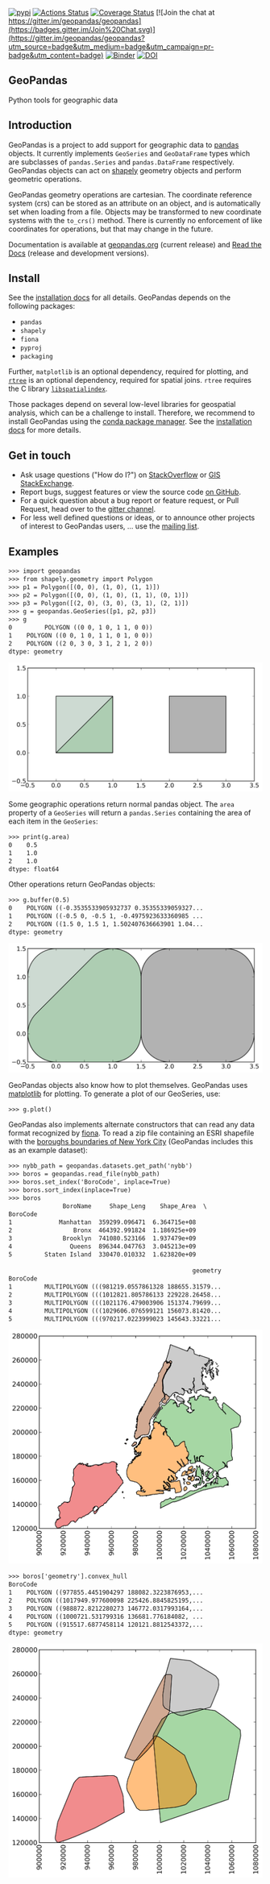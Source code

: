 [![pypi](https://img.shields.io/pypi/v/geopandas.svg)](https://pypi.python.org/pypi/geopandas/)
[![Actions Status](https://github.com/geopandas/geopandas/workflows/Tests/badge.svg)](https://github.com/geopandas/geopandas/actions?query=workflow%3ATests)
[![Coverage Status](https://codecov.io/gh/geopandas/geopandas/branch/main/graph/badge.svg)](https://codecov.io/gh/geopandas/geopandas)
[![Join the chat at https://gitter.im/geopandas/geopandas](https://badges.gitter.im/Join%20Chat.svg)](https://gitter.im/geopandas/geopandas?utm_source=badge&utm_medium=badge&utm_campaign=pr-badge&utm_content=badge)
[![Binder](https://mybinder.org/badge.svg)](https://mybinder.org/v2/gh/geopandas/geopandas/main)
[![DOI](https://zenodo.org/badge/11002815.svg)](https://zenodo.org/badge/latestdoi/11002815)

GeoPandas
---------

Python tools for geographic data

Introduction
------------

GeoPandas is a project to add support for geographic data to
[pandas](http://pandas.pydata.org) objects.  It currently implements
`GeoSeries` and `GeoDataFrame` types which are subclasses of
`pandas.Series` and `pandas.DataFrame` respectively.  GeoPandas
objects can act on [shapely](http://shapely.readthedocs.io/en/latest/)
geometry objects and perform geometric operations.

GeoPandas geometry operations are cartesian.  The coordinate reference
system (crs) can be stored as an attribute on an object, and is
automatically set when loading from a file.  Objects may be
transformed to new coordinate systems with the `to_crs()` method.
There is currently no enforcement of like coordinates for operations,
but that may change in the future.

Documentation is available at [geopandas.org](http://geopandas.org)
(current release) and
[Read the Docs](http://geopandas.readthedocs.io/en/latest/)
(release and development versions).

Install
--------

See the [installation docs](https://geopandas.readthedocs.io/en/latest/install.html)
for all details. GeoPandas depends on the following packages:

- ``pandas``
- ``shapely``
- ``fiona``
- ``pyproj``
- ``packaging``

Further, ``matplotlib`` is an optional dependency, required
for plotting, and [``rtree``](https://github.com/Toblerity/rtree) is an optional
dependency, required for spatial joins. ``rtree`` requires the C library [``libspatialindex``](https://github.com/libspatialindex/libspatialindex).

Those packages depend on several low-level libraries for geospatial analysis, which can be a challenge to install. Therefore, we recommend to install GeoPandas using the [conda package manager](https://conda.io/en/latest/). See the [installation docs](https://geopandas.readthedocs.io/en/latest/install.html) for more details.


Get in touch
------------

- Ask usage questions ("How do I?") on [StackOverflow](https://stackoverflow.com/questions/tagged/geopandas) or [GIS StackExchange](https://gis.stackexchange.com/questions/tagged/geopandas).
- Report bugs, suggest features or view the source code [on GitHub](https://github.com/geopandas/geopandas).
- For a quick question about a bug report or feature request, or Pull Request, head over to the [gitter channel](https://gitter.im/geopandas/geopandas).
- For less well defined questions or ideas, or to announce other projects of interest to GeoPandas users, ... use the [mailing list](https://groups.google.com/forum/#!forum/geopandas).


Examples
--------

    >>> import geopandas
    >>> from shapely.geometry import Polygon
    >>> p1 = Polygon([(0, 0), (1, 0), (1, 1)])
    >>> p2 = Polygon([(0, 0), (1, 0), (1, 1), (0, 1)])
    >>> p3 = Polygon([(2, 0), (3, 0), (3, 1), (2, 1)])
    >>> g = geopandas.GeoSeries([p1, p2, p3])
    >>> g
    0         POLYGON ((0 0, 1 0, 1 1, 0 0))
    1    POLYGON ((0 0, 1 0, 1 1, 0 1, 0 0))
    2    POLYGON ((2 0, 3 0, 3 1, 2 1, 2 0))
    dtype: geometry

![Example 1](doc/source/gallery/test.png)

Some geographic operations return normal pandas object.  The `area` property of a `GeoSeries` will return a `pandas.Series` containing the area of each item in the `GeoSeries`:

    >>> print(g.area)
    0    0.5
    1    1.0
    2    1.0
    dtype: float64

Other operations return GeoPandas objects:

    >>> g.buffer(0.5)
    0    POLYGON ((-0.3535533905932737 0.35355339059327...
    1    POLYGON ((-0.5 0, -0.5 1, -0.4975923633360985 ...
    2    POLYGON ((1.5 0, 1.5 1, 1.502407636663901 1.04...
    dtype: geometry

![Example 2](doc/source/gallery/test_buffer.png)

GeoPandas objects also know how to plot themselves. GeoPandas uses
[matplotlib](http://matplotlib.org) for plotting. To generate a plot of our
GeoSeries, use:

    >>> g.plot()

GeoPandas also implements alternate constructors that can read any data format recognized by [fiona](http://fiona.readthedocs.io/en/latest/). To read a zip file containing an ESRI shapefile with the [boroughs boundaries of New York City](https://data.cityofnewyork.us/City-Government/Borough-Boundaries/tqmj-j8zm) (GeoPandas includes this as an example dataset):

    >>> nybb_path = geopandas.datasets.get_path('nybb')
    >>> boros = geopandas.read_file(nybb_path)
    >>> boros.set_index('BoroCode', inplace=True)
    >>> boros.sort_index(inplace=True)
    >>> boros
                   BoroName     Shape_Leng    Shape_Area  \
    BoroCode
    1             Manhattan  359299.096471  6.364715e+08
    2                 Bronx  464392.991824  1.186925e+09
    3              Brooklyn  741080.523166  1.937479e+09
    4                Queens  896344.047763  3.045213e+09
    5         Staten Island  330470.010332  1.623820e+09

                                                       geometry
    BoroCode
    1         MULTIPOLYGON (((981219.0557861328 188655.31579...
    2         MULTIPOLYGON (((1012821.805786133 229228.26458...
    3         MULTIPOLYGON (((1021176.479003906 151374.79699...
    4         MULTIPOLYGON (((1029606.076599121 156073.81420...
    5         MULTIPOLYGON (((970217.0223999023 145643.33221...

![New York City boroughs](doc/source/gallery/nyc.png)

    >>> boros['geometry'].convex_hull
    BoroCode
    1    POLYGON ((977855.4451904297 188082.3223876953,...
    2    POLYGON ((1017949.977600098 225426.8845825195,...
    3    POLYGON ((988872.8212280273 146772.0317993164,...
    4    POLYGON ((1000721.531799316 136681.776184082, ...
    5    POLYGON ((915517.6877458114 120121.8812543372,...
    dtype: geometry

![Convex hulls of New York City boroughs](doc/source/gallery/nyc_hull.png)
